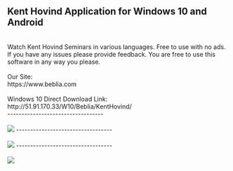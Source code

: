 <h2>Kent Hovind Application for Windows 10 and Android</h2>
<br/>
Watch Kent Hovind Seminars in various languages. Free to use with no ads. If you have any issues please provide feedback. You are free to use this software in any way you please. 
<br/>
<br/>
Our Site:
<br/>
https://www.beblia.com
<br/>
<br/>
Windows 10 Direct Download Link:
<br/>
http://51.91.170.33/W10/Beblia/KentHovind/
<br/>
----------------------------------
<br/>
<br/>
<img src="http://51.91.170.33/W10/Beblia/KentHovind/1.png" />
----------------------------------
<br/>
<br/>
<img src="http://51.91.170.33/W10/Beblia/KentHovind/2.png" />
----------------------------------
<br/>
<br/>
<img src="http://51.91.170.33/W10/Beblia/KentHovind/3.png" />
